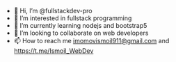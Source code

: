 - 👋 Hi, I’m @fullstackdev-pro
- 👀 I’m interested in fullstack programming
- 🌱 I’m currently learning nodejs and bootstrap5 
- 💞️ I’m looking to collaborate on web developers
- 📫 How to reach me imomovismoil911@gmail.com and https://t.me/Ismoil_WebDev

<!---
fullstackdev-pro/fullstackdev-pro is a ✨ special ✨ repository because its `README.md` (this file) appears on your GitHub profile.
You can click the Preview link to take a look at your changes.
--->
